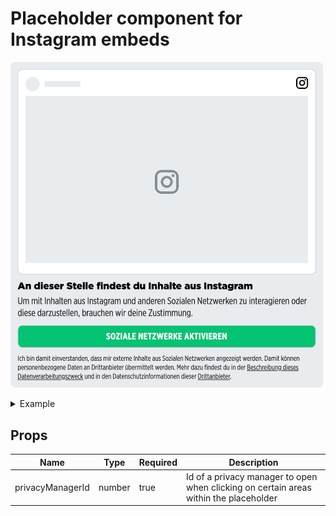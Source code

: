 # Placeholder component for Instagram embeds

<p>
  <img src="../../../../docs/embed-instagram-placeholder.png" alt="Embed placeholder Instagram" width="500" />
</p>

<details>
<summary>Example</summary>

```vue
<template>
  <embed-instagram-placeholder :privacyManagerId="privacyManagerId"></embed-instagram-placeholder>
</template>

<script>
import { EmbedInstagramPlaceholder } from '@spring-media/red-sourcepoint-cmp/dist/esm/vue/components';

export default {
  components: { EmbedInstagramPlaceholder },
  data: () => ({
    privacyManagerId: 12345,
  }),
};
</script>

<style lang="scss">
@import '~@spring-media/red-sourcepoint-cmp/dist/esm/vue/components.css';
</style>
```
</details>

## Props

| Name             | Type   | Required | Description |
| ---------------- | ------ | -------- | ----------- |
| privacyManagerId | number | true     | Id of a privacy manager to open when clicking on certain areas within the placeholder |
